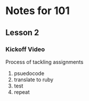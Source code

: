 # Notes for 101
## Lesson 2
### Kickoff Video

Process of tackling assignments
1. psuedocode
2. translate to ruby
3. test
4. repeat